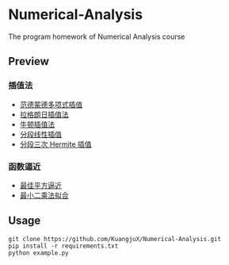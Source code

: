 # Numerical-Analysis
The program homework of Numerical Analysis course

## Preview
### 插值法
- [范德蒙德多项式插值](./interp/vandermonde.py)
- [拉格朗日插值法](./interp/lagrange.py)
- [牛顿插值法](./interp/newton.py)
- [分段线性插值](./interp/piece_linear.py)
- [分段三次 Hermite 插值](./interp/hermite.py)  

### 函数逼近
- [最佳平方逼近](./approx/best_square.py)
- [最小二乘法拟合](./approx/least_squares.py)

## Usage
```shell
git clone https://github.com/KuangjuX/Numerical-Analysis.git
pip install -r requirements.txt
python example.py
```
